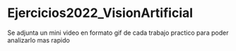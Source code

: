 # Ejercicios2022_VisionArtificial

Se adjunta un mini video en formato gif de cada trabajo practico para poder analizarlo mas rapido
